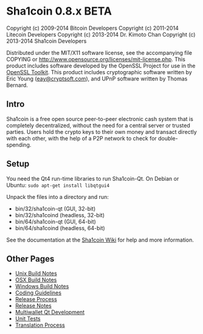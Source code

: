 Sha1coin 0.8.x BETA
====================

Copyright (c) 2009-2014 Bitcoin Developers
Copyright (c) 2011-2014 Litecoin Developers
Copyright (c) 2013-2014 Dr. Kimoto Chan
Copyright (c) 2013-2014 Sha1coin Developers

Distributed under the MIT/X11 software license, see the accompanying
file COPYING or http://www.opensource.org/licenses/mit-license.php.
This product includes software developed by the OpenSSL Project for use in the [OpenSSL Toolkit](http://www.openssl.org/). This product includes
cryptographic software written by Eric Young ([eay@cryptsoft.com](mailto:eay@cryptsoft.com)), and UPnP software written by Thomas Bernard.


Intro
---------------------
Sha1coin is a free open source peer-to-peer electronic cash system that is
completely decentralized, without the need for a central server or trusted
parties.  Users hold the crypto keys to their own money and transact directly
with each other, with the help of a P2P network to check for double-spending.


Setup
---------------------
You need the Qt4 run-time libraries to run Sha1coin-Qt. On Debian or Ubuntu:
	`sudo apt-get install libqtgui4`

Unpack the files into a directory and run:

- bin/32/sha1coin-qt (GUI, 32-bit)
- bin/32/sha1coind (headless, 32-bit)
- bin/64/sha1coin-qt (GUI, 64-bit)
- bin/64/sha1coind (headless, 64-bit)

See the documentation at the [Sha1coin Wiki](http://github.com/ohac/sha1coin/wiki)
for help and more information.


Other Pages
---------------------
- [Unix Build Notes](build-unix.md)
- [OSX Build Notes](build-osx.md)
- [Windows Build Notes](build-msw.md)
- [Coding Guidelines](coding.md)
- [Release Process](release-process.md)
- [Release Notes](release-notes.md)
- [Multiwallet Qt Development](multiwallet-qt.md)
- [Unit Tests](unit-tests.md)
- [Translation Process](translation_process.md)
